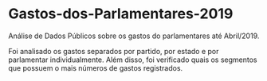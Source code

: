 # Gastos-dos-Parlamentares-2019
Análise de Dados Públicos sobre os gastos do parlamentares até Abril/2019. 

Foi analisado os gastos separados por partido, por estado e por parlamentar individualmente. Além disso, foi verificado quais os segmentos que possuem o mais números de gastos registrados.
